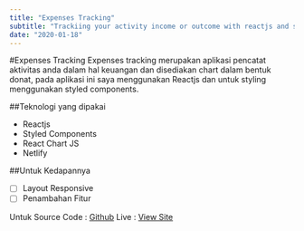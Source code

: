 ```yaml
---
title: "Expenses Tracking"
subtitle: "Trackiing your activity income or outcome with reactjs and styled components"
date: "2020-01-18"
---
```


#Expenses Tracking
Expenses tracking merupakan aplikasi pencatat aktivitas anda dalam hal keuangan dan disediakan chart dalam bentuk donat, pada aplikasi ini saya menggunakan Reactjs dan untuk styling menggunakan styled components.

##Teknologi yang dipakai

- Reactjs
- Styled Components
- React Chart JS
- Netlify

##Untuk Kedapannya

- [ ] Layout Responsive
- [ ] Penambahan Fitur

Untuk Source Code : [Github](https://github.com/evriyanaindrasaputra/expense-tracker)
Live : [View Site](https://expense-indrasap.netlify.app/)
